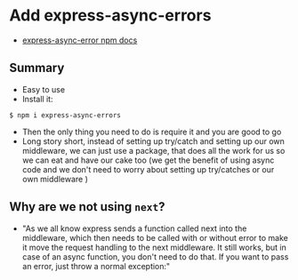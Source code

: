 # Add express-async-errors
* [express-async-error npm docs](https://www.npmjs.com/package/express-async-errors)
## Summary
* Easy to use
* Install it:

```
$ npm i express-async-errors
```

* Then the only thing you need to do is require it and you are good to go
* Long story short, instead of setting up try/catch and setting up our own middleware, we can just use a package, that does all the work for us so we can eat and have our cake too (we get the benefit of using async code and we don't need to worry about setting up try/catches or our own middleware )

## Why are we not using `next`?
* "As we all know express sends a function called next into the middleware, which then needs to be called with or without error to make it move the request handling to the next middleware. It still works, but in case of an async function, you don't need to do that. If you want to pass an error, just throw a normal exception:"




